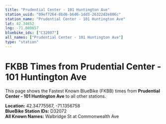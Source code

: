 ```yaml
---
title: "Prudential Center - 101 Huntington Ave"
station_uuid: "09ef7264-8bd6-b6d6-1dd3-26322d2e806c"
station_name: "Prudential Center - 101 Huntington Ave"
lat: 42.34652
lng: -71.080657
bluebike_ids: ["C32007"]
all_names: ["Prudential Center - 101 Huntington Ave"]
type: "station"
---
```


# FKBB Times from Prudential Center - 101 Huntington Ave

This page shows the Fastest Known BlueBike (FKBB) times from **Prudential Center - 101 Huntington Ave** to all other stations.

**Location:** 42.34775567, -71.1356758  
**BlueBike Station IDs:** D32072  
**All Known Names:** Walbridge St at Commonwealth Ave

